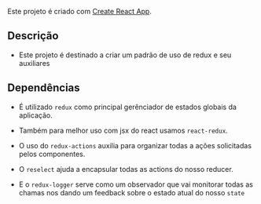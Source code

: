 Este projeto é criado com  [Create React App](https://github.com/facebook/create-react-app).

## Descrição

- Este projeto é destinado a criar um padrão de uso de redux e seu auxiliares

## Dependências 

- É utilizado `redux` como principal gerênciador de estados globais da aplicação.

- Também para melhor uso com jsx do react usamos `react-redux`.

- O uso do `redux-actions` auxilia para organizar todas a ações solicitadas pelos componentes.

- O `reselect` ajuda a encapsular todas as actions do nosso reducer.

- E o `redux-logger` serve como um observador que vai monitorar todas as chamas nos dando um feedback sobre o estado atual do nosso `state`

